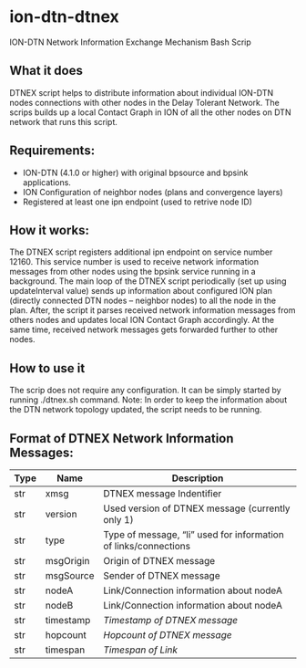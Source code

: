 # ion-dtn-dtnex
ION-DTN Network Information Exchange Mechanism Bash Scrip

## What it does
DTNEX script helps to distribute information about individual ION-DTN nodes connections with other nodes in the Delay Tolerant Network. The scrips builds up a local Contact Graph in ION of all the other nodes on DTN network that runs this script. 

## Requirements:
* ION-DTN (4.1.0 or higher) with original bpsource and bpsink applications.
* ION Configuration of neighbor nodes (plans and convergence layers)
* Registered at least one ipn endpoint (used to retrive node ID)

## How it works:
The DTNEX script registers additional ipn endpoint on service number 12160. This service number is used to receive network information messages from other nodes using the bpsink service running in a background. The main loop of the DTNEX script periodically (set up using updateInterval value) sends up information about configured ION plan (directly connected DTN nodes – neighbor nodes) to all the node in the plan. After, the script it parses received network information messages from others nodes and updates local ION Contact Graph accordingly. At the same time, received network messages gets forwarded further to other nodes.

## How to use it
The scrip does not require any configuration. It can be simply started by running ./dtnex.sh command. Note: In order to keep the information about the DTN network topology updated, the script needs to be running.

## Format of DTNEX Network Information Messages:
| Type | Name | Description |
| --- | --- | --- |
| str | xmsg | DTNEX message Indentifier |
| str | version | Used version of DTNEX message (currently only 1)|
| str | type | Type of message, “li” used for information of links/connections |
| str | msgOrigin | Origin of DTNEX message |
| str | msgSource | Sender of DTNEX message |
| str | nodeA | Link/Connection information about nodeA |
| str | nodeB |  Link/Connection information about nodeA |
| str | timestamp | *Timestamp of DTNEX message* |
| str | hopcount | *Hopcount of DTNEX message* |
| str | timespan | *Timespan of Link* |
